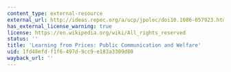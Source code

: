 ```yaml
---
content_type: external-resource
external_url: http://ideas.repec.org/a/ucp/jpolec/doi10.1086-657923.html
has_external_license_warning: true
license: https://en.wikipedia.org/wiki/All_rights_reserved
status: ''
title: 'Learning from Prices: Public Communication and Welfare'
uid: 1fd48efd-f1f6-497d-9cc9-e183a3309d80
wayback_url: ''
---
```

